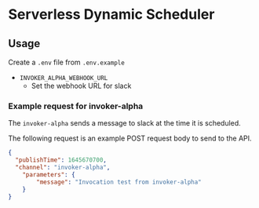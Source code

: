 # Serverless Dynamic Scheduler

## Usage

Create a `.env` file from `.env.example`

- `INVOKER_ALPHA_WEBHOOK_URL`
  - Set the webhook URL for slack

### Example request for invoker-alpha

The `invoker-alpha` sends a message to slack at the time it is scheduled.

The following request is an example POST request body to send to the API.

```json
{
  "publishTime": 1645670700,
  "channel": "invoker-alpha",
	"parameters": {
		"message": "Invocation test from invoker-alpha"
	}
}
```